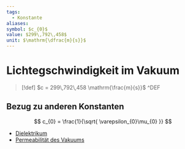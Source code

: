 ```yaml
---
tags:
  - Konstante
aliases: 
symbol: $c_{0}$
value: $299\,792\,458$
unit: $\mathrm{\dfrac{m}{s}}$
---
```


# Lichtegschwindigkeit im Vakuum

> [!def] $c = 299\,792\,458 \mathrm{\frac{m}{s}}$ ^DEF

## Bezug zu anderen Konstanten

$$
c_{0} = \frac{1}{\sqrt{ \varepsilon_{0}\mu_{0} }}
$$

- [Dielektrikum](Dielektrikum.md)
- [Permeabilität des Vakuums](Permeablität.md)
